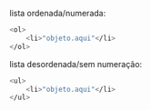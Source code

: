 lista ordenada/numerada:
```bash
<ol>
    <li>"objeto.aqui"</li>
</ol>
```
lista desordenada/sem numeração:
```bash
<ul>
    <li>"objeto.aqui"</li>
</ul>
```